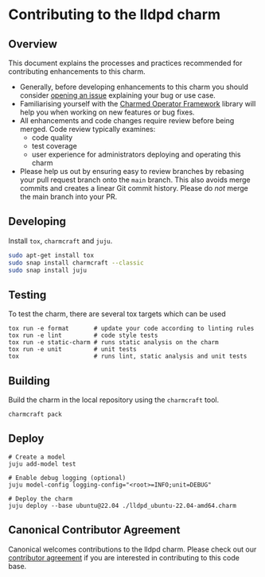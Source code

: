 # Contributing to the lldpd charm

## Overview

This document explains the processes and practices recommended for contributing enhancements to
this charm.

- Generally, before developing enhancements to this charm you should consider [opening an issue](
  https://github.com/canonical/charm-lldp/issues) explaining your bug or use case.
- Familiarising yourself with the [Charmed Operator Framework](https://juju.is/docs/sdk)
  library will help you when working on new features or bug fixes.
- All enhancements and code changes require review before being merged. Code review typically
  examines:
  - code quality
  - test coverage
  - user experience for administrators deploying and operating this charm
- Please help us out by ensuring easy to review branches by rebasing your pull request branch
  onto the `main` branch. This also avoids merge commits and creates a linear Git commit
  history. Please do *not* merge the main branch into your PR.

## Developing

Install `tox`, `charmcraft` and `juju`.

```bash
sudo apt-get install tox
sudo snap install charmcraft --classic
sudo snap install juju
```

## Testing

To test the charm, there are several tox targets which can be used

```commandline
tox run -e format       # update your code according to linting rules
tox run -e lint         # code style tests
tox run -e static-charm # runs static analysis on the charm
tox run -e unit         # unit tests
tox                     # runs lint, static analysis and unit tests
```

## Building

Build the charm in the local repository using the `charmcraft` tool.

```commandline
charmcraft pack
```

## Deploy

```commandline
# Create a model
juju add-model test

# Enable debug logging (optional)
juju model-config logging-config="<root>=INFO;unit=DEBUG"

# Deploy the charm
juju deploy --base ubuntu@22.04 ./lldpd_ubuntu-22.04-amd64.charm
```

## Canonical Contributor Agreement
Canonical welcomes contributions to the lldpd charm. Please check out our [contributor 
agreement](https://ubuntu.com/legal/contributors) if you are interested in contributing to this
code base.
